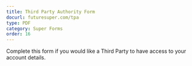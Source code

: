 ```yaml
---
title: Third Party Authority Form
docurl: futuresuper.com/tpa
type: PDF
category: Super Forms
order: 16
---
```

Complete this form if you would like a Third Party to have access to your account details.